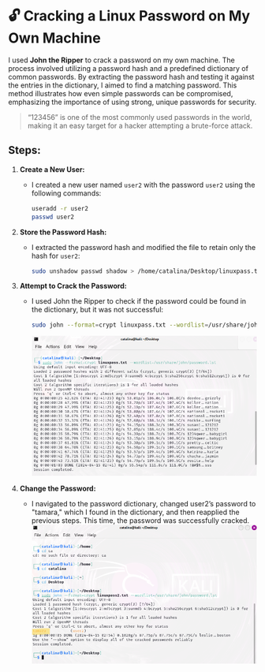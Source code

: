 # 🔓 Cracking a Linux Password on My Own Machine

I used **John the Ripper** to crack a password on my own machine. The process involved utilizing a password hash and a predefined dictionary of common passwords. By extracting the password hash and testing it against the entries in the dictionary, I aimed to find a matching password. This method illustrates how even simple passwords can be compromised, emphasizing the importance of using strong, unique passwords for security.

> “123456” is one of the most commonly used passwords in the world, making it an easy target for a hacker attempting a brute-force attack.

## Steps: 

1. **Create a New User:** 
    - I created a new user named `user2` with the password `user2` using the following commands:
      ```bash
      useradd -r user2  
      passwd user2
      ```

2. **Store the Password Hash:** 
    - I extracted the password hash and modified the file to retain only the hash for `user2`:
      ```bash
      sudo unshadow passwd shadow > /home/catalina/Desktop/linuxpass.txt
      ```

3. **Attempt to Crack the Password:** 
    - I used John the Ripper to check if the password could be found in the dictionary, but it was not successful:
      ```bash
      sudo john --format=crypt linuxpass.txt --wordlist=/usr/share/john/password.lst
      ```
      ![PrintScreen](https://github.com/cataaptr/Cybersecurity-Practice-Labs/blob/main/img/pass1.png)

4. **Change the Password:** 
    - I navigated to the password dictionary, changed user2’s password to "tamara," which I found in the dictionary, and then reapplied the previous steps. This time, the password was successfully cracked.
      ![PrintScreen](https://github.com/cataaptr/Cybersecurity-Practice-Labs/blob/main/img/pass2.png)

